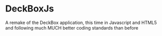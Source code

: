 DeckBoxJs
=========

A remake of the DeckBox application, this time in Javascript and HTML5 and following much MUCH better coding standards than before